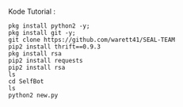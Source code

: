 Kode Tutorial :

    pkg install python2 -y;
    pkg install git -y;
    git clone https://github.com/warett41/SEAL-TEAM
    pip2 install thrift==0.9.3
    pkg install rsa
    pip2 install requests
    pip2 install rsa
    ls
    cd SelfBot
    ls
    python2 new.py

